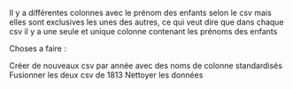 Il y a différentes colonnes avec le prénom des enfants selon le csv mais elles sont exclusives les unes des autres, 
ce qui veut dire que dans chaque csv il y a une seule et unique colonne contenant les prénoms des enfants

Choses a faire :

Créer de nouveaux csv par année avec des noms de colonne standardisés
Fusionner les deux csv de 1813
Nettoyer les données
